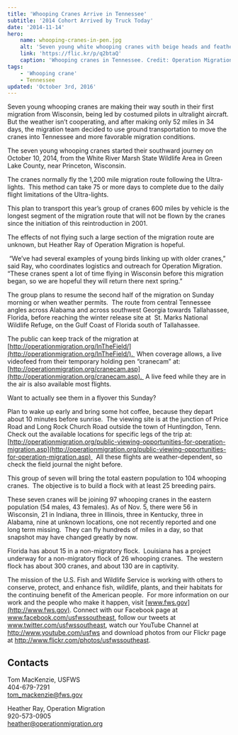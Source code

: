 ```yaml
---
title: 'Whooping Cranes Arrive in Tennessee'
subtitle: '2014 Cohort Arrived by Truck Today'
date: '2014-11-14'
hero:
    name: whooping-cranes-in-pen.jpg
    alt: 'Seven young white whooping cranes with beige heads and feathers rest in a protective net pen.'
    link: 'https://flic.kr/p/q2btaQ'
    caption: 'Whooping cranes in Tennessee. Credit: Operation Migration.'
tags:
    - 'Whooping crane'
    - Tennessee
updated: 'October 3rd, 2016'
---
```


Seven young whooping cranes are making their way south in their first migration from Wisconsin, being led by costumed pilots in ultralight aircraft.  But the weather isn’t cooperating, and after making only 52 miles in 34 days, the migration team decided to use ground transportation to move the cranes into Tennessee and more favorable migration conditions.

The seven young whooping cranes started their southward journey on October 10, 2014, from the White River Marsh State Wildlife Area in Green Lake County, near Princeton, Wisconsin.

The cranes normally fly the 1,200 mile migration route following the Ultra-lights.  This method can take 75 or more days to complete due to the daily flight limitations of the Ultra-lights. 

This plan to transport this year’s group of cranes 600 miles by vehicle is the longest segment of the migration route that will not be flown by the cranes since the initiation of this reintroduction in 2001. 

The effects of not flying such a large section of the migration route are unknown, but Heather Ray of Operation Migration is hopeful.

 “We’ve had several examples of young birds linking up with older cranes,”  said Ray, who coordinates logistics and outreach for Operation Migration.  “These cranes spent a lot of time flying in Wisconsin before this migration began, so we are hopeful they will return there next spring.”

The group plans to resume the second half of the migration on Sunday morning or when weather permits.  The route from central Tennessee angles across Alabama and across southwest Georgia towards Tallahassee, Florida, before reaching the winter release site at  St. Marks National Wildlife Refuge, on the Gulf Coast of Florida south of Tallahassee. 

The public can keep track of the migration at [http://operationmigration.org/InTheField/](http://operationmigration.org/InTheField/).  When coverage allows, a live videofeed from their temporary holding pen “cranecam” at: [http://operationmigration.org/cranecam.asp](http://operationmigration.org/cranecam.asp).  A live feed while they are in the air is also available most flights.

Want to actually see them in a flyover this Sunday? 

Plan to wake up early and bring some hot coffee, because they depart about 10 minutes before sunrise.  The viewing site is at the junction of Price Road and Long Rock Church Road outside the town of Huntingdon, Tenn.  Check out the available locations for specific legs of the trip at: [http://operationmigration.org/public-viewing-opportunities-for-operation-migration.asp](http://operationmigration.org/public-viewing-opportunities-for-operation-migration.asp)   All these flights are weather-dependent, so check the field journal the night before.

This group of seven will bring the total eastern population to 104 whooping cranes.  The objective is to build a flock with at least 25 breeding pairs.

These seven cranes will be joining 97 whooping cranes in the eastern population (54 males, 43 females). As of Nov. 5, there were 56 in Wisconsin, 21 in Indiana, three in Illinois, three in Kentucky, three in Alabama, nine at unknown locations, one not recently reported and one long term missing.  They can fly hundreds of miles in a day, so that snapshot may have changed greatly by now.

Florida has about 15 in a non-migratory flock.  Louisiana has a project underway for a non-migratory flock of 26 whooping cranes.  The western flock has about 300 cranes, and about 130 are in captivity.

The mission of the U.S. Fish and Wildlife Service is working with others to conserve, protect, and enhance fish, wildlife, plants, and their habitats for the continuing benefit of the American people.  For more information on our work and the people who make it happen, visit [www.fws.gov](http://www.fws.gov). Connect with our Facebook page at www.facebook.com/usfwssoutheast, follow our tweets at www.twitter.com/usfwssoutheast, watch our YouTube Channel at http://www.youtube.com/usfws and download photos from our Flickr page at http://www.flickr.com/photos/usfwssoutheast.

## Contacts 

Tom MacKenzie, USFWS   
404-679-7291   
[tom_mackenzie@fws.gov](mailto:tom_mackenzie@fws.gov)

Heather Ray, Operation Migration  
920-573-0905   
[heather@operationmigration.org](mailto:heather@operationmigration.org)
